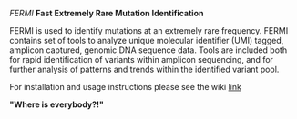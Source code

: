 *FERMI*
**Fast Extremely Rare Mutation Identification**

FERMI is used to identify mutations at an extremely rare frequency.
FERMI contains set of tools to analyze unique molecular identifier (UMI) tagged, amplicon captured, genomic DNA sequence data. Tools are included both for rapid identification of variants within amplicon sequencing, and for further analysis of patterns and trends within the identified variant pool.

For installation and usage instructions please see the wiki [link](https://github.com/liggettla/FERMI/wiki "here")

**"Where is everybody?!"**
